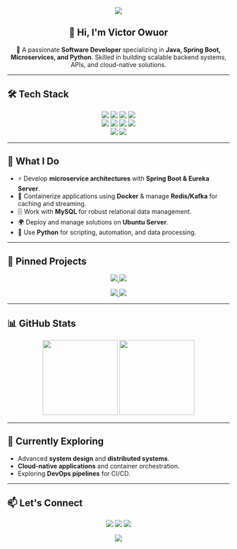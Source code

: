 <!-- Banner -->
<p align="center">
  <img src="https://capsule-render.vercel.app/api?type=waving&color=0:1abc9c,100:3498db&height=200&section=header&text=Victor%20Owuor&fontSize=50&fontColor=ffffff&animation=fadeIn&fontAlignY=35" />
</p>

<!-- Intro -->
<h2 align="center">👋 Hi, I'm Victor Owuor</h2>
<p align="center">
  🚀 A passionate <strong>Software Developer</strong> specializing in <strong>Java, Spring Boot, Microservices, and Python</strong>.  
  Skilled in building scalable backend systems, APIs, and cloud-native solutions.
</p>

---

## 🛠️ Tech Stack

<p align="center">
  <!-- Languages -->
  <img src="https://img.shields.io/badge/Java-ED8B00?style=for-the-badge&logo=java&logoColor=white"/>
  <img src="https://img.shields.io/badge/Python-3776AB?style=for-the-badge&logo=python&logoColor=white"/>
  <img src="https://img.shields.io/badge/Spring_Boot-6DB33F?style=for-the-badge&logo=springboot&logoColor=white"/>
  <img src="https://img.shields.io/badge/Microservices-0078D7?style=for-the-badge&logo=microsoft&logoColor=white"/>
  <br/>
  <!-- Databases & Tools -->
  <img src="https://img.shields.io/badge/MySQL-4479A1?style=for-the-badge&logo=mysql&logoColor=white"/>
  <img src="https://img.shields.io/badge/Redis-DC382D?style=for-the-badge&logo=redis&logoColor=white"/>
  <img src="https://img.shields.io/badge/Kafka-231F20?style=for-the-badge&logo=apachekafka&logoColor=white"/>
  <img src="https://img.shields.io/badge/Docker-2496ED?style=for-the-badge&logo=docker&logoColor=white"/>
  <br/>
  <!-- OS & Servers -->
  <img src="https://img.shields.io/badge/Ubuntu-E95420?style=for-the-badge&logo=ubuntu&logoColor=white"/>
  <img src="https://img.shields.io/badge/Linux-000000?style=for-the-badge&logo=linux&logoColor=white"/>
</p>

---

## 📌 What I Do
- ⚡ Develop **microservice architectures** with **Spring Boot & Eureka Server**.  
- 🐳 Containerize applications using **Docker** & manage **Redis/Kafka** for caching and streaming.  
- 🗄️ Work with **MySQL** for robust relational data management.  
- 🌍 Deploy and manage solutions on **Ubuntu Server**.  
- 🐍 Use **Python** for scripting, automation, and data processing.  

---

## 🚀 Pinned Projects

<p align="center">
  <a href="https://github.com/your-github-username/microservices-architecture">
    <img src="https://github-readme-stats.vercel.app/api/pin/?username=your-github-username&repo=microservices-architecture&theme=radical" />
  </a>
  <a href="https://github.com/your-github-username/docker-kafka-integration">
    <img src="https://github-readme-stats.vercel.app/api/pin/?username=your-github-username&repo=docker-kafka-integration&theme=radical" />
  </a>
</p>

<p align="center">
  <a href="https://github.com/your-github-username/python-automation-scripts">
    <img src="https://github-readme-stats.vercel.app/api/pin/?username=your-github-username&repo=python-automation-scripts&theme=radical" />
  </a>
  <a href="https://github.com/your-github-username/springboot-eureka-server">
    <img src="https://github-readme-stats.vercel.app/api/pin/?username=your-github-username&repo=springboot-eureka-server&theme=radical" />
  </a>
</p>

---

## 📊 GitHub Stats

<p align="center">
  <img src="https://github-readme-stats.vercel.app/api?username=your-github-username&show_icons=true&theme=radical" height="170"/>
  <img src="https://github-readme-stats.vercel.app/api/top-langs/?username=your-github-username&layout=compact&theme=radical" height="170"/>
</p>

---

## 🌱 Currently Exploring
- Advanced **system design** and **distributed systems**.  
- **Cloud-native applications** and container orchestration.  
- Exploring **DevOps pipelines** for CI/CD.  

---

## 📫 Let's Connect
<p align="center">
  <a href="https://www.linkedin.com/in/your-linkedin/"><img src="https://img.shields.io/badge/LinkedIn-%230077B5.svg?style=for-the-badge&logo=linkedin&logoColor=white"/></a>
  <a href="mailto:your.email@example.com"><img src="https://img.shields.io/badge/Email-D14836.svg?style=for-the-badge&logo=gmail&logoColor=white"/></a>
  <a href="https://github.com/your-github-username"><img src="https://img.shields.io/badge/GitHub-100000?style=for-the-badge&logo=github&logoColor=white"/></a>
</p>

<!-- Footer -->
<p align="center">
  <img src="https://capsule-render.vercel.app/api?type=waving&color=0:3498db,100:1abc9c&height=120&section=footer"/>
</p>

